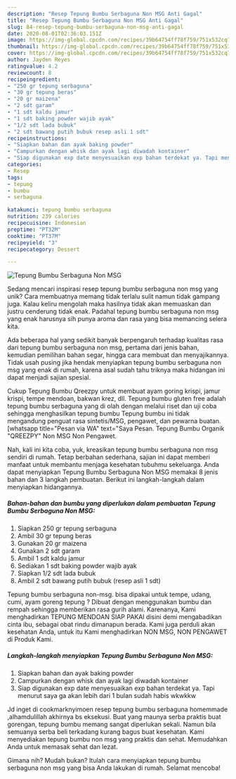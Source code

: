 ```yaml
---
description: "Resep Tepung Bumbu Serbaguna Non MSG Anti Gagal"
title: "Resep Tepung Bumbu Serbaguna Non MSG Anti Gagal"
slug: 84-resep-tepung-bumbu-serbaguna-non-msg-anti-gagal
date: 2020-08-01T02:36:03.151Z
image: https://img-global.cpcdn.com/recipes/39b64754ff78f759/751x532cq70/tepung-bumbu-serbaguna-non-msg-foto-resep-utama.jpg
thumbnail: https://img-global.cpcdn.com/recipes/39b64754ff78f759/751x532cq70/tepung-bumbu-serbaguna-non-msg-foto-resep-utama.jpg
cover: https://img-global.cpcdn.com/recipes/39b64754ff78f759/751x532cq70/tepung-bumbu-serbaguna-non-msg-foto-resep-utama.jpg
author: Jayden Reyes
ratingvalue: 4.2
reviewcount: 8
recipeingredient:
- "250 gr tepung serbaguna"
- "30 gr tepung beras"
- "20 gr maizena"
- "2 sdt garam"
- "1 sdt kaldu jamur"
- "1 sdt baking powder wajib ayak"
- "1/2 sdt lada bubuk"
- "2 sdt bawang putih bubuk resep asli 1 sdt"
recipeinstructions:
- "Siapkan bahan dan ayak baking powder"
- "Campurkan dengan whisk dan ayak lagi diwadah kontainer"
- "Siap digunakan exp date menyesuaikan exp bahan terdekat ya. Tapi menurut saya ga akan lebih dari 1 bulan sudah habis wkwkkw"
categories:
- Resep
tags:
- tepung
- bumbu
- serbaguna

katakunci: tepung bumbu serbaguna 
nutrition: 239 calories
recipecuisine: Indonesian
preptime: "PT32M"
cooktime: "PT37M"
recipeyield: "3"
recipecategory: Dessert

---
```



![Tepung Bumbu Serbaguna Non MSG](https://img-global.cpcdn.com/recipes/39b64754ff78f759/751x532cq70/tepung-bumbu-serbaguna-non-msg-foto-resep-utama.jpg)

Sedang mencari inspirasi resep tepung bumbu serbaguna non msg yang unik? Cara membuatnya memang tidak terlalu sulit namun tidak gampang juga. Kalau keliru mengolah maka hasilnya tidak akan memuaskan dan justru cenderung tidak enak. Padahal tepung bumbu serbaguna non msg yang enak harusnya sih punya aroma dan rasa yang bisa memancing selera kita.

Ada beberapa hal yang sedikit banyak berpengaruh terhadap kualitas rasa dari tepung bumbu serbaguna non msg, pertama dari jenis bahan, kemudian pemilihan bahan segar, hingga cara membuat dan menyajikannya. Tidak usah pusing jika hendak menyiapkan tepung bumbu serbaguna non msg yang enak di rumah, karena asal sudah tahu triknya maka hidangan ini dapat menjadi sajian spesial.

Cukup Tepung Bumbu Qreezpy untuk membuat ayam goring krispi, jamur krispi, tempe mendoan, bakwan krez, dll. Tepung bumbu gluten free adalah tepung bumbu serbaguna yang di olah dengan melalui riset dan uji coba sehingga menghasilkan tepung bumbu Tepung bumbu ini tidak mengandung penguat rasa sintetis/MSG, pengawet, dan pewarna buatan. [whatsapp title=&#34;Pesan via WA&#34; text=&#34;Saya Pesan. Tepung Bumbu Organik &#34;QREEZPY&#34; Non MSG Non Pengawet.


Nah, kali ini kita coba, yuk, kreasikan tepung bumbu serbaguna non msg sendiri di rumah. Tetap berbahan sederhana, sajian ini dapat memberi manfaat untuk membantu menjaga kesehatan tubuhmu sekeluarga. Anda dapat menyiapkan Tepung Bumbu Serbaguna Non MSG memakai 8 jenis bahan dan 3 langkah pembuatan. Berikut ini langkah-langkah dalam menyiapkan hidangannya.

<!--inarticleads1-->

##### Bahan-bahan dan bumbu yang diperlukan dalam pembuatan Tepung Bumbu Serbaguna Non MSG:

1. Siapkan 250 gr tepung serbaguna
1. Ambil 30 gr tepung beras
1. Gunakan 20 gr maizena
1. Gunakan 2 sdt garam
1. Ambil 1 sdt kaldu jamur
1. Sediakan 1 sdt baking powder wajib ayak
1. Siapkan 1/2 sdt lada bubuk
1. Ambil 2 sdt bawang putih bubuk (resep asli 1 sdt)


Tepung bumbu serbaguna non-msg. bisa dipakai untuk tempe, udang, cumi, ayam goreng tepung ? Dibuat dengan menggunakan bumbu dan rempah sehingga memberikan rasa gurih alami. Karenanya, Kami menghadirkan TEPUNG MENDOAN SIAP PAKAI disini demi mengabadikan cinta ibu, sebagai obat rindu dimanapun berada. Kami juga perduli akan kesehatan Anda, untuk itu Kami menghadirkan NON MSG, NON PENGAWET di Produk Kami. 

<!--inarticleads2-->

##### Langkah-langkah menyiapkan Tepung Bumbu Serbaguna Non MSG:

1. Siapkan bahan dan ayak baking powder
1. Campurkan dengan whisk dan ayak lagi diwadah kontainer
1. Siap digunakan exp date menyesuaikan exp bahan terdekat ya. Tapi menurut saya ga akan lebih dari 1 bulan sudah habis wkwkkw


Jd inget di cookmarknyimoen resep tepung bumbu serbaguna homemmade ,alhamdulillah akhirnya bs eksekusi. Buat yang maunya serba praktis buat gorengan, tepung bumbu memang sangat diperlukan sekali. Namun bila semuanya serba beli terkadang kurang bagus buat kesehatan. Kami menyediakan tepung bumbu non msg yang praktis dan sehat. Memudahkan Anda untuk memasak sehat dan lezat. 

Gimana nih? Mudah bukan? Itulah cara menyiapkan tepung bumbu serbaguna non msg yang bisa Anda lakukan di rumah. Selamat mencoba!

